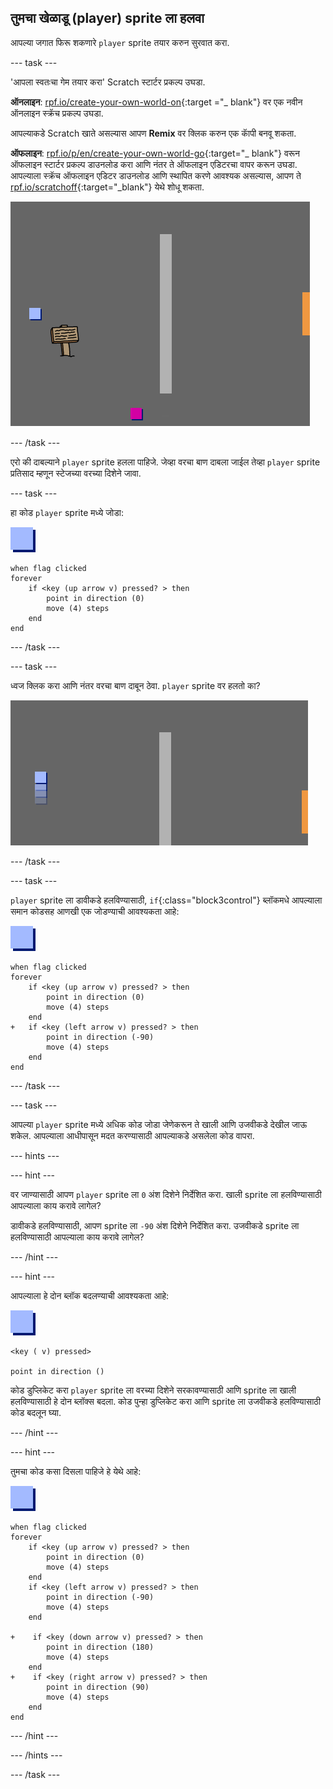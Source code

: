 ## तुमचा खेळाडू (player) sprite ला हलवा

आपल्या जगात फिरू शकणारे `player` sprite तयार करुन सुरवात करा.

\--- task \---

'आपला स्वतःचा गेम तयार करा' Scratch स्टार्टर प्रकल्प उघडा.

**ऑनलाइन**: [ rpf.io/create-your-own-world-on](http://rpf.io/create-your-own-world-on){:target ="_ blank"} वर एक नवीन ऑनलाइन स्क्रॅच प्रकल्प उघडा.

आपल्याकडे Scratch खाते असल्यास आपण **Remix** वर क्लिक करुन एक काॅपी बनवू शकता.

**ऑफलाइन**: [ rpf.io/p/en/create-your-own-world-go](http://rpf.io/p/en/create-your-own-world-go){:target="_ blank"} वरून ऑफलाइन स्टार्टर प्रकल्प डाउनलोड करा आणि नंतर ते ऑफलाइन एडिटरचा वापर करून उघडा. आपल्याला स्क्रॅच ऑफलाइन एडिटर डाउनलोड आणि स्थापित करणे आवश्यक असल्यास, आपण ते [rpf.io/scratchoff](https://rpf.io/scratchoff){:target="_blank"} येथे शोधू शकता.

![screenshot](images/world-starter.png)

\--- /task \---

एरो की दाबल्याने `player` sprite हलला पाहिजे. जेव्हा वरचा बाण दाबला जाईल तेव्हा `player` sprite प्रतिसाद म्हणून स्टेजच्या वरच्या दिशेने जावा.

\--- task \---

हा कोड `player` sprite मध्ये जोडा:

![player](images/player.png)

```blocks3
when flag clicked
forever
    if <key (up arrow v) pressed? > then
        point in direction (0)
        move (4) steps
    end
end
```

\--- /task \---

\--- task \---

ध्वज क्लिक करा आणि नंतर वरचा बाण दाबून ठेवा. `player` sprite वर हलतो का?

![screenshot](images/world-up.png)

\--- /task \---

\--- task \---

`player` sprite ला डावीकडे हलविण्यासाठी, `if`{:class="block3control"} ब्लॉकमधे आपल्याला समान कोडसह आणखी एक जोडण्याची आवश्यकता आहे:

![player](images/player.png)

```blocks3
when flag clicked
forever
    if <key (up arrow v) pressed? > then
        point in direction (0)
        move (4) steps
    end
+   if <key (left arrow v) pressed? > then
        point in direction (-90)
        move (4) steps
    end
end
```

\--- /task \---

\--- task \---

आपल्या `player` sprite मध्ये अधिक कोड जोडा जेणेकरून ते खाली आणि उजवीकडे देखील जाऊ शकेल. आपल्याला आधीपासून मदत करण्यासाठी आपल्याकडे असलेला कोड वापरा.

\--- hints \---

\--- hint \---

वर जाण्यासाठी आपण `player` sprite ला `0` अंश दिशेने निर्देशित करा. खाली sprite ला हलविण्यासाठी आपल्याला काय करावे लागेल?

डावीकडे हलविण्यासाठी, आपण sprite ला `-90` अंश दिशेने निर्देशित करा. उजवीकडे sprite ला हलविण्यासाठी आपल्याला काय करावे लागेल?

\--- /hint \---

\--- hint \---

आपल्याला हे दोन ब्लॉक बदलण्याची आवश्यकता आहे:

![player](images/player.png)

```blocks3
<key ( v) pressed>

point in direction ()
```

कोड डुप्लिकेट करा `player` sprite ला वरच्या दिशेने सरकावण्यासाठी आणि sprite ला खाली हलविण्यासाठी हे दोन ब्लॉक्स बदला. कोड पुन्हा डुप्लिकेट करा आणि sprite ला उजवीकडे हलविण्यासाठी कोड बदलून घ्या.

\--- /hint \---

\--- hint \---

तुमचा कोड कसा दिसला पाहिजे हे येथे आहे:

![player](images/player.png)

```blocks3
when flag clicked
forever
    if <key (up arrow v) pressed? > then
        point in direction (0)
        move (4) steps
    end
    if <key (left arrow v) pressed? > then
        point in direction (-90)
        move (4) steps
    end

+    if <key (down arrow v) pressed? > then
        point in direction (180)
        move (4) steps
    end
+    if <key (right arrow v) pressed? > then
        point in direction (90)
        move (4) steps
    end
end
```

\--- /hint \---

\--- /hints \---

\--- /task \---